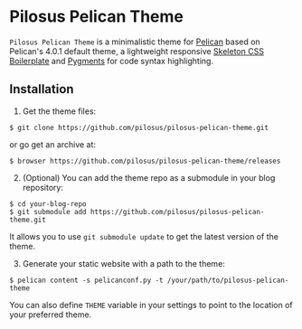 # Pilosus Pelican Theme

`Pilosus Pelican Theme` is a minimalistic theme for
[Pelican](https://docs.getpelican.com/en/stable/) based on Pelican's 4.0.1 default theme, 
a lightweight responsive [Skeleton CSS Boilerplate](http://getskeleton.com/) and 
[Pygments](http://pygments.org/) for code syntax highlighting.


## Installation

1. Get the theme files:

```
$ git clone https://github.com/pilosus/pilosus-pelican-theme.git
```
or go get an archive at:

```
$ browser https://github.com/pilosus/pilosus-pelican-theme/releases
```
2. (Optional) You can add the theme repo as a submodule in your blog
   repository:

```
$ cd your-blog-repo
$ git submodule add https://github.com/pilosus/pilosus-pelican-theme.git
```

It allows you to use `git submodule update` to get the latest version
of the theme.


3. Generate your static website with a path to the theme:

```
$ pelican content -s pelicanconf.py -t /your/path/to/pilosus-pelican-theme
```
You can also define `THEME` variable in your settings to point to the
location of your preferred theme.
